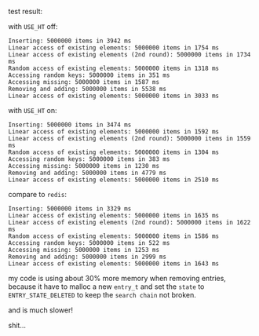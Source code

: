 test result:

with `USE_HT` off:

```
Inserting: 5000000 items in 3942 ms
Linear access of existing elements: 5000000 items in 1754 ms
Linear access of existing elements (2nd round): 5000000 items in 1734 ms
Random access of existing elements: 5000000 items in 1318 ms
Accessing random keys: 5000000 items in 351 ms
Accessing missing: 5000000 items in 1587 ms
Removing and adding: 5000000 items in 5538 ms
Linear access of existing elements: 5000000 items in 3033 ms
```

with `USE_HT` on:

```
Inserting: 5000000 items in 3474 ms
Linear access of existing elements: 5000000 items in 1592 ms
Linear access of existing elements (2nd round): 5000000 items in 1559 ms
Random access of existing elements: 5000000 items in 1304 ms
Accessing random keys: 5000000 items in 383 ms
Accessing missing: 5000000 items in 1230 ms
Removing and adding: 5000000 items in 4779 ms
Linear access of existing elements: 5000000 items in 2510 ms
```

compare to `redis`:

```
Inserting: 5000000 items in 3329 ms
Linear access of existing elements: 5000000 items in 1635 ms
Linear access of existing elements (2nd round): 5000000 items in 1622 ms
Random access of existing elements: 5000000 items in 1586 ms
Accessing random keys: 5000000 items in 522 ms
Accessing missing: 5000000 items in 1253 ms
Removing and adding: 5000000 items in 2999 ms
Linear access of existing elements: 5000000 items in 1643 ms
```

my code is using about 30% more memory when removing entries, because it have to malloc a new `entry_t` and 
set the `state` to `ENTRY_STATE_DELETED` to keep the `search chain` not broken.

and is much slower!

shit...